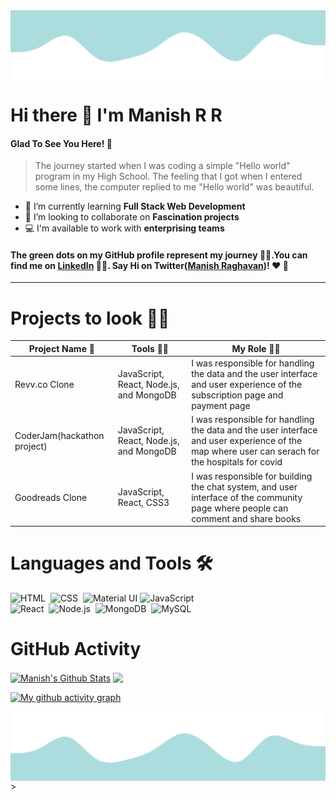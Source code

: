  <img align="center" src="https://github.com/ManishRaghavan/Manish-portfolio/blob/main/portfolio/wave 2.svg" />
 
# Hi there 👋 I'm Manish R R
#### Glad To See You Here! 🤩
>The journey started when I was coding a simple "Hello world" program in my High School. The feeling that I got when I entered some lines, the computer replied to me "Hello world" was beautiful. 

- 🌱 I’m currently learning  **Full Stack Web Development**
- 👯 I’m looking to collaborate on **Fascination projects**
- 💻 I'm available to work with **enterprising teams**

#### The green dots on my GitHub profile represent my journey 🏃‍♂️.You can find me on [LinkedIn](https://www.linkedin.com/in/manish-raghavan/ "LinkedIn") 👨‍💼. Say Hi on Twitter([Manish Raghavan](https://twitter.com/manishrr_dev))! ❤️ 💬


------------

# Projects to look 👨‍💻

|  Project Name 📝 | Tools 👨‍🔧   | My Role 👨‍💼️ |
| -------------- | ------------ | ------------ |
| Revv.co Clone  |  JavaScript, React, Node.js, and MongoDB  |  I was responsible for handling the data and the user interface and user experience of the subscription page and payment page
| CoderJam(hackathon project) |  JavaScript, React, Node.js, and MongoDB  |  I was responsible for handling the data and the user interface and user experience of the map where user can serach for the hospitals for covid
| Goodreads Clone  |  JavaScript, React, CSS3 | I was responsible for building the chat system, and user interface of the community page where people can comment and share books

# Languages and Tools 🛠️
![HTML](https://img.shields.io/badge/html5%20-%23E34F26.svg?&style=for-the-badge&logo=html5&logoColor=white)&nbsp;
![CSS](https://img.shields.io/badge/css3%20-%231572B6.svg?&style=for-the-badge&logo=css3&logoColor=white)&nbsp;
![Material UI](https://img.shields.io/badge/material%20ui%20-%230081CB.svg?&style=for-the-badge&logo=material-ui&logoColor=white)
![JavaScript](https://img.shields.io/badge/javascript%20-%23323330.svg?&style=for-the-badge&logo=javascript&logoColor=%23F7DF1E)&nbsp;
<br/>
![React](https://img.shields.io/badge/react%20-%2320232a.svg?&style=for-the-badge&logo=react&logoColor=%2361DAFB)&nbsp;
![Node.js](https://img.shields.io/badge/node.js%20-%2343853D.svg?&style=for-the-badge&logo=node.js&logoColor=white)&nbsp;
![MongoDB](https://img.shields.io/badge/MongoDB-%234ea94b.svg?&style=for-the-badge&logo=mongodb&logoColor=white)&nbsp;
![MySQL](https://img.shields.io/badge/mysql-%2300f.svg?&style=for-the-badge&logo=mysql&logoColor=white)&nbsp;



# GitHub Activity
<a href="https://github.com/ManishRaghavan">
<img align="center" alt="Manish's Github Stats" src="https://github-readme-stats.codestackr.vercel.app/api?username=ManishRaghavan&show_icons=true&hide_border=true&count_private=true&include_all_commits=true&theme=radical" /></a>
<a href="https://github.com/ManishRaghavan">
  <img align="center" src="https://github-readme-stats.anuraghazra1.vercel.app/api/top-langs/?username=ManishRaghavan&layout=compact&theme=radical" />
</a>

[![My github activity graph](https://activity-graph.herokuapp.com/graph?username=ManishRaghavan&theme=react-dark)](https://github.com/ManishRaghavan/github-readme-activity-graph)

 <img align="center" src="https://github.com/ManishRaghavan/Manish-portfolio/blob/main/portfolio/wave.svg" />>
